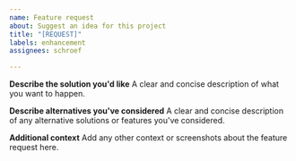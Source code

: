 ```yaml
---
name: Feature request
about: Suggest an idea for this project
title: "[REQUEST]"
labels: enhancement
assignees: schroef

---
```


**Describe the solution you'd like**
A clear and concise description of what you want to happen.

**Describe alternatives you've considered**
A clear and concise description of any alternative solutions or features you've considered.

**Additional context**
Add any other context or screenshots about the feature request here.

